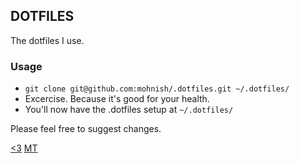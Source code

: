 ## DOTFILES

The dotfiles I use.

### Usage

- `git clone git@github.com:mohnish/.dotfiles.git ~/.dotfiles/`
- Excercise. Because it's good for your health.
- You'll now have the .dotfiles setup at `~/.dotfiles/`

Please feel free to suggest changes.

[<3](http://twitter.com/arrowgunz) [MT](http://mohni.sh)

